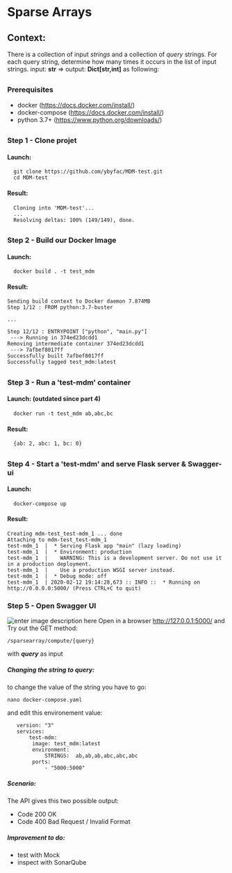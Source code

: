 # Sparse Arrays
## Context:
There is a collection of input *strings* and a collection of *query* strings. For each query string, determine how many times it occurs in the list of input strings.
   input: **str**  => output: **Dict[str,int]** as following:
 
##
 
### Prerequisites
 - docker  (https://docs.docker.com/install/)  
 - docker-compose (https://docs.docker.com/install/)  
 - python 3.7+ (https://www.python.org/downloads/)
 
##
 
### Step 1 - Clone projet
#### Launch:
      git clone https://github.com/ybyfac/MDM-test.git
      cd MDM-test
#### Result:
      Cloning into 'MDM-test'...
      ...
      Resolving deltas: 100% (149/149), done.
 
##
 
### Step 2 - Build our Docker Image
#### Launch:
      docker build . -t test_mdm
#### Result:
 
    Sending build context to Docker daemon 7.874MB
    Step 1/12 : FROM python:3.7-buster
   
    ...
   
    Step 12/12 : ENTRYPOINT ["python", "main.py"]
     ---> Running in 374ed23dcdd1
    Removing intermediate container 374ed23dcdd1
     ---> 7afbef8017ff
    Successfully built 7afbef8017ff
    Successfully tagged test_mdm:latest
 
## 
       
### Step 3  - Run a 'test-mdm' container
#### Launch: (outdated since part 4)
      docker run -t test_mdm ab,abc,bc
#### Result:
      {ab: 2, abc: 1, bc: 0}
##  
### Step 4 - Start a 'test-mdm' and serve Flask server & Swagger-ui
 
#### Launch:
 
      docker-compose up
#### Result:
    Creating mdm-test_test-mdm_1 ... done
    Attaching to mdm-test_test-mdm_1
    test-mdm_1  |  * Serving Flask app "main" (lazy loading)
    test-mdm_1  |  * Environment: production
    test-mdm_1  |    WARNING: This is a development server. Do not use it in a production deployment.
    test-mdm_1  |    Use a production WSGI server instead.
    test-mdm_1  |  * Debug mode: off
    test-mdm_1  | 2020-02-12 19:14:28,673 :: INFO ::  * Running on http://0.0.0.0:5000/ (Press CTRL+C to quit)
 
### Step 5  - Open Swagger UI
 
![enter image description here](https://image.noelshack.com/fichiers/2020/07/3/1581536610-screenshot-2020-02-12-sparcearraycreator.png)
Open in a browser http://127.0.0.1:5000/ and Try out the GET method:
     
    /sparsearray/compute/{query}
 
with ***query*** as input
##### Changing the string to query:
to change the value of the string you have to go:
 
    nano docker-compose.yaml
   
and edit this environement value:
   
       version: "3"
       services:
           test-mdm:
            image: test_mdm:latest
            environment:
                STRINGS:  ab,ab,ab,abc,abc,abc
            ports:
                - "5000:5000"
       
#####  Scenario:
The API gives this two possible output:
 - Code 200     OK    
 - Code 400     Bad Request / Invalid Format
 
##### Improvement to do:

- test with Mock
- inspect with SonarQube